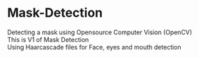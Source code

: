 # Mask-Detection
Detecting a mask using Opensource Computer Vision (OpenCV) <br/>
This is V1 of Mask Detection <br/>
Using Haarcascade files for Face, eyes and mouth detection <br/>
